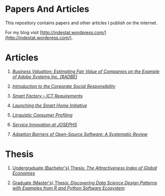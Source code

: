 # Papers And Articles

This repository contains papers and other articles I publish on the internet. 

For my blog visit [http://indestat.wordpress.com/](http://indestat.wordpress.com/).


# Articles

1. [*Business Valuation: Estimating Fair Value of Companies on the Example of Adobe Systems Inc. ($ADBE)*](http://dmpe.github.io/PapersAndArticles/BusinessValuationOfAdobe)

2. [*Introduction to the Corporate Social Responsibility*](http://dmpe.github.io/PapersAndArticles/IntroToCSR/)

3. [*Smart Factory – ICT Requirements*](https://dmpe.github.io/PapersAndArticles/ICTRequirementsOfSmartFactories/) 

4. [*Launching the Smart Home Initiative*](https://dmpe.github.io/PapersAndArticles/SmartHomeInitiative/)  

5. [*Linguistic Consumer Profiling*](https://dmpe.github.io/PapersAndArticles/LingConsProf)

6. [*Service Innovation at JOSEPHS*](https://dmpe.github.io/PapersAndArticles/ServiceInnovation/)

7. [*Adoption Barriers of Open-Source Software: A Systematic Review*](https://ssrn.com/abstract=3138085)

# Thesis
1. [Undergraduate (Bachelor's) Thesis: *The Attractiveness Index of Global Economies*](http://dmpe.github.io/PapersAndArticles/thesis/)

2. [Graduate (Master's) Thesis: *Discovering Data Science Design Patterns with Examples from R and Python Software Ecosystem*](https://dmpe.github.io/PapersAndArticles/design_patterns/)
